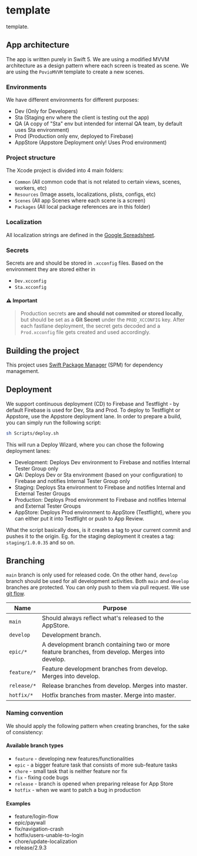 # template

template.

## App architecture

The app is written purely in Swift 5. We are using a modified MVVM architecture as a design pattern where each screen is treated as scene. We are using the `PovioMVVM` template to create a new scenes.

### Environments
We have different environments for different purposes:
- Dev (Only for Developers)
- Sta (Staging env where the client is testing out the app)
- QA (A copy of "Sta" env but intended for internal QA team, by default uses Sta environment)
- Prod (Production only env, deployed to Firebase)
- AppStore (Appstore Deployment only! Uses Prod environment)

### Project structure

The Xcode project is divided into 4 main folders:

- `Common` (All common code that is not related to certain views, scenes, workers, etc)
- `Resources` (Image assets, localizations, plists, configs, etc)
- `Scenes` (All app Scenes where each scene is a screen)
- `Packages` (All local package references are in this folder)

### Localization
All localization strings are defined in the [Google Spreadsheet](https://docs.google.com/spreadsheets/).

### Secrets
Secrets are and should be stored in `.xcconfig` files. Based on the environment they are stored either in
- `Dev.xcconfig`
- `Sta.xcconfig`

#### :warning: Important

> Production secrets **are and should not commited or stored locally**, but should be set as a **Git Secret** under the `PROD_XCCONFIG` key. After each fastlane deployment, the secret gets decoded and a `Prod.xcconfig` file gets created and used accordingly.

## Building the project

This project uses [Swift Package Manager](https://swift.org/package-manager/) (SPM) for dependency management.

## Deployment

We support continuous deployment (CD) to Firebase and Testflight - by default Firebase is used for Dev, Sta and Prod. To deploy to Testflight or Appstore, use the Appstore deployment lane. In order to prepare a build, you can simply run the following script:

```bash
sh Scripts/deploy.sh
```

This will run a Deploy Wizard, where you can chose the following deployment lanes:

- Development: Deploys Dev environment to Firebase and notifies Internal Tester Group only
- QA: Deploys Dev or Sta environment (based on your configuration) to Firebase and notifies Internal Tester Group only
- Staging: Deploys Sta environment to Firebase and notifies Internal and External Tester Groups
- Production: Deploys Prod environment to Firebase and notifies Internal and External Tester Groups
- AppStore: Deploys Prod environment to AppStore (Testflight), where you can either put it into Testflight or push to App Review.

What the script basically does, is it creates a tag to your current commit and pushes it to the origin. Eg. for the staging deployment it creates a tag: `staging/1.0.0.35` and so on.

## Branching

`main` branch is only used for released code. On the other hand, `develop` branch should be used for all development activities. Both `main` and `develop` branches are protected. You can only push to them via pull request. We use [git flow](http://nvie.com/posts/a-successful-git-branching-model/).

| Name | Purpose |
|---------|---------|
| `main` | Should always reflect what's released to the AppStore. |
| `develop` | Development branch. |
| `epic/*` | A development branch containing two or more feature branches, from develop. Merges into develop. |
| `feature/*` | Feature development branches from develop. Merges into develop. |
| `release/*` | Release branches from develop. Merges into master. |
| `hotfix/*` | Hotfix branches from master. Merge into master. |

### Naming convention

We should apply the following pattern when creating branches, for the sake of consistency:

#### Available branch types

- `feature` - developing new features/functionalities
- `epic` - a bigger feature task that consists of more sub-feature tasks
- `chore` - small task that is neither feature nor fix
- `fix` - fixing code bugs
- `release` - branch is opened when preparing release for App Store
- `hotfix` - when we want to patch a bug in production

#### Examples

- feature/login-flow
- epic/paywall
- fix/navigation-crash
- hotfix/users-unable-to-login
- chore/update-localization
- release/2.9.3
